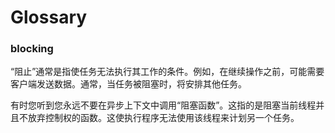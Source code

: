 # Glossary

### blocking

“阻止”通常是指使任务无法执行其工作的条件。例如，在继续操作之前，可能需要客户端发送数据。通常，当任务被阻塞时，将安排其他任务。

有时您听到您永远不要在异步上下文中调用“阻塞函数”。这指的是阻塞当前线程并且不放弃控制权的函数。这使执行程序无法使用该线程来计划另一个任务。
